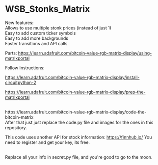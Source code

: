 # WSB_Stonks_Matrix

New features:<br>
Allows to use multiple stonk prices (instead of just 1)<br>
Easy to add custom ticker symbols<br>
Easy to add more backgrounds<br>
Faster transitions and API calls<br>


Parts: https://learn.adafruit.com/bitcoin-value-rgb-matrix-display/using-matrixportal
<br>

Follow Instructions: 
<br>

https://learn.adafruit.com/bitcoin-value-rgb-matrix-display/install-circuitpython-2
<br>

https://learn.adafruit.com/bitcoin-value-rgb-matrix-display/prep-the-matrixportal

<br>
https://learn.adafruit.com/bitcoin-value-rgb-matrix-display/code-the-bitcoin-matrix

<br>
After that just just replace the code.py file and images for the ones in this repository.
<br>

This code uses another API for stock information: https://finnhub.io/ 
You need to register and get your key, its free.

<br>
Replace all your info in secret.py file, and you're good to go to the moon.
